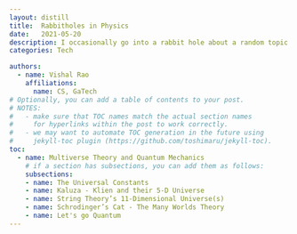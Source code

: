 ```yaml
---
layout: distill
title:  Rabbitholes in Physics 
date:   2021-05-20
description: I occasionally go into a rabbit hole about a random topic. Here is what I have found so far!
categories: Tech

authors:
  - name: Vishal Rao
    affiliations:
      name: CS, GaTech
# Optionally, you can add a table of contents to your post.
# NOTES:
#   - make sure that TOC names match the actual section names
#     for hyperlinks within the post to work correctly.
#   - we may want to automate TOC generation in the future using
#     jekyll-toc plugin (https://github.com/toshimaru/jekyll-toc).
toc:
  - name: Multiverse Theory and Quantum Mechanics
    # if a section has subsections, you can add them as follows:
    subsections:
    - name: The Universal Constants
    - name: Kaluza - Klien and their 5-D Universe
    - name: String Theory’s 11-Dimensional Universe(s)
    - name: Schrodinger’s Cat - The Many Worlds Theory
    - name: Let's go Quantum  
---
```

